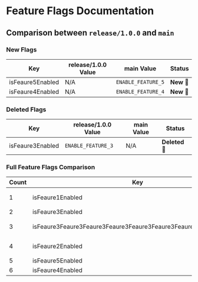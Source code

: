# Feature Flags Documentation

## Comparison between `release/1.0.0` and `main`
### New Flags
| Key | release/1.0.0 Value | main Value | Status |
|-----|--------------------|--------------------|--------|
| isFeaure5Enabled | N/A | `ENABLE_FEATURE_5` | **New 🔵** |
| isFeaure4Enabled | N/A | `ENABLE_FEATURE_4` | **New 🔵** |

### Deleted Flags
| Key | release/1.0.0 Value | main Value | Status |
|-----|--------------------|--------------------|--------|
| isFeaure3Enabled | `ENABLE_FEATURE_3` | N/A | **Deleted 🔴** |

### Full Feature Flags Comparison
| Count | Key | release/1.0.0 Value | main Value | Status |
|-------|-----|--------------------|--------------------|--------|
| 1 | isFeaure1Enabled | `ENABLE_FEATURE_1` | `ENABLE_FEATURE_1` | **Unchanged ⚪** |
| 2 | isFeaure3Enabled | `ENABLE_FEATURE_3` | `N/A` | **Deleted 🔴** |
| 3 | isFeaure3Feaure3Feaure3Feaure3Feaure3Feaure3Feaure3Feaure3Enabled | `ENABLE_Feaure3Feaure3Feaure3Feaure3Feaure3Feaure3Feaure3Feaure_3` | `ENABLE_Feaure3Feaure3Feaure3Feaure3Feaure3Feaure3Feaure3Feaure_3` | **Unchanged ⚪** |
| 4 | isFeaure2Enabled | `ENABLE_FEATURE_2` | `ENABLE_FEATURE_2` | **Unchanged ⚪** |
| 5 | isFeaure5Enabled | `N/A` | `ENABLE_FEATURE_5` | **New 🔵** |
| 6 | isFeaure4Enabled | `N/A` | `ENABLE_FEATURE_4` | **New 🔵** |
